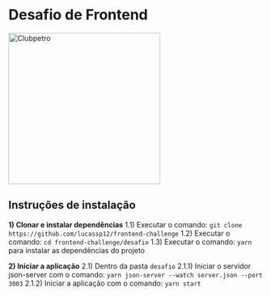 <h1>Desafio de Frontend</h1>

<img src="../img/logo-clubpetro.png"
     alt="Clubpetro" width="300">

<h2>Instruções de instalação</h2>

**1) Clonar e instalar dependências**
 1.1) Executar o comando: `git clone https://github.com/lucassp12/frontend-challenge`
 1.2) Executar o comando: `cd frontend-challenge/desafio`
 1.3) Executar o comando: `yarn` para instalar as dependências do projeto

**2) Iniciar a aplicação**
 2.1) Dentro da pasta `desafio`
 2.1.1) Iniciar o servidor json-server com o comando: `yarn json-server --watch server.json --port 3003`
 2.1.2) Iniciar a aplicação com o comando: `yarn start`

